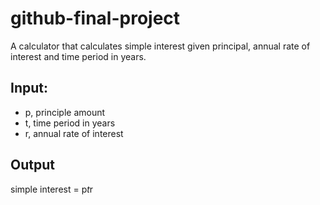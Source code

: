 # github-final-project


A calculator that calculates simple interest given principal, annual rate of interest and time period in years.

## Input:
   - p, principle amount
   - t, time period in years
   - r, annual rate of interest
## Output
   simple interest = p*t*r
